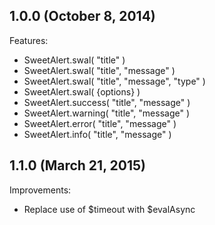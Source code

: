 ## 1.0.0 (October 8, 2014)

Features:

  - SweetAlert.swal( "title" )
  - SweetAlert.swal( "title", "message" )
  - SweetAlert.swal( "title", "message", "type" )
  - SweetAlert.swal( {options} )
  - SweetAlert.success( "title", "message" )
  - SweetAlert.warning( "title", "message" )
  - SweetAlert.error( "title", "message" )
  - SweetAlert.info( "title", "message" )

## 1.1.0 (March 21, 2015)

Improvements:

 - Replace use of $timeout with $evalAsync
